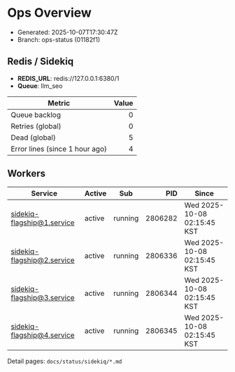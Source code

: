 # Ops Overview

- Generated: 2025-10-07T17:30:47Z
- Branch: ops-status (01182f1)

## Redis / Sidekiq
- **REDIS_URL**: redis://127.0.0.1:6380/1
- **Queue**: llm_seo

| Metric | Value |
|---|---:|
| Queue backlog | 0 |
| Retries (global) | 0 |
| Dead (global) | 5 |
| Error lines (since 1 hour ago) | 4 |

## Workers
| Service | Active | Sub | PID | Since |
|---|---|---|---:|---|
| sidekiq-flagship@1.service | active | running | 2806282 | Wed 2025-10-08 02:15:45 KST |
| sidekiq-flagship@2.service | active | running | 2806336 | Wed 2025-10-08 02:15:45 KST |
| sidekiq-flagship@3.service | active | running | 2806344 | Wed 2025-10-08 02:15:45 KST |
| sidekiq-flagship@4.service | active | running | 2806345 | Wed 2025-10-08 02:15:45 KST |

Detail pages: `docs/status/sidekiq/*.md`
